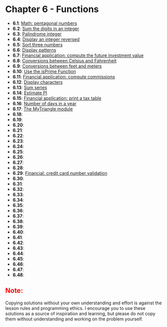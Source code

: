 # Chapter 6 - Functions

- **6.1**: [Math: pentagonal numbers](./tasks/6.1.py)
- **6.2**: [Sum the digits in an integer](./tasks/6.2.py)
- **6.3**: [Palindrome integer](./tasks/6.3.py)
- **6.4**: [Display an integer reversed](./tasks/6.4.py)
- **6.5**: [Sort three numbers](./tasks/6.5.py)
- **6.6**: [Display patterns](./tasks/6.6.py)
- **6.7**: [Financial application: compute the future investment value](./tasks/6.7.py)
- **6.8**: [Conversions between Celsius and Fahrenheit](./tasks/6.8.py)
- **6.9**: [Conversions between feet and meters](./tasks/6.9.py)
- **6.10**: [Use the isPrime Function](./tasks/6.10.py)
- **6.11**: [Financial application: compute commissions](./tasks/6.11.py)
- **6.12**: [Display characters](./tasks/6.12.py)
- **6.13**: [Sum series](./tasks/6.13.py)
- **6.14**: [Estimate PI](./tasks/6.14.py)
- **6.15**: [Financial application: print a tax table](./tasks/6.15.py)
- **6.16**: [Number of days in a year](./tasks/6.16.py)
- **6.17**: [The MyTriangle module](./tasks/6.17.py)
- **6.18**: [](./tasks/6.18.py)
- **6.19**: [](./tasks/6.19.py)
- **6.20**: [](./tasks/6.20.py)
- **6.21**: [](./tasks/6.21.py)
- **6.22**: [](./tasks/6.22.py)
- **6.23**: [](./tasks/6.23.py)
- **6.24**: [](./tasks/6.24.py)
- **6.25**: [](./tasks/6.25.py)
- **6.26**: [](./tasks/6.26.py)
- **6.27**: [](./tasks/6.27.py)
- **6.28**: [](./tasks/6.28.py)
- **6.29**: [Financial: credit card number validation](./tasks/6.29.py)
- **6.30**: [](./tasks/6.30.py)
- **6.31**: [](./tasks/6.31.py)
- **6.32**: [](./tasks/6.32.py)
- **6.33**: [](./tasks/6.33.py)
- **6.34**: [](./tasks/6.34.py)
- **6.35**: [](./tasks/6.35.py)
- **6.36**: [](./tasks/6.36.py)
- **6.37**: [](./tasks/6.37.py)
- **6.38**: [](./tasks/6.38.py)
- **6.39**: [](./tasks/6.39.py)
- **6.40**: [](./tasks/6.40.py)
- **6.41**: [](./tasks/6.41.py)
- **6.42**: [](./tasks/6.42.py)
- **6.43**: [](./tasks/6.43.py)
- **6.44**: [](./tasks/6.44.py)
- **6.45**: [](./tasks/6.45.py)
- **6.46**: [](./tasks/6.46.py)
- **6.47**: [](./tasks/6.47.py)
- **6.48**: [](./tasks/6.48.py)

<h2 style="color:red">Note:</h2>

Copying solutions without your own understanding and effort is against the lesson rules and programming ethics. I encourage you to use these solutions as a source of inspiration and learning, but please do not copy them without understanding and working on the problem yourself.
